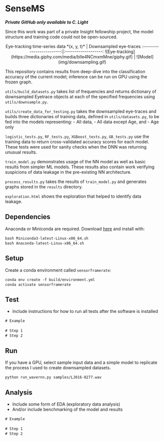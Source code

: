# SenseMS
*****Private GitHub only available to C. Light*****

Since this work was part of a private Insight fellowship project, the model structure and training code could not be open-sourced.


<center>
Eye-tracking time-series data *(x, y, t)*    |  Downsampled eye-traces
:------------------------:|:-------------------:
![Eye-tracking](https://media.giphy.com/media/blle4NCmxmMne/giphy.gif)  |  ![Model](img/downsampling.gif) </center>

This repository contains results from deep-dive into the classification accuracy of the current model; inference can be run on GPU using the frozen graph.

`utils/build_datasets.py` takes list of frequencies and returns dictionary of downsampled Eyetrace objects at each of the specified frequencies using `utils/downsample.py`.

`utils/create_data_for_testing.py` takes the downsampled eye-traces and builds three
dictionaries of training data, defined in `utils/datasets.py`, to be fed into
the models representing:
	- All data,
	- All data except Age, and
	- Age only

`logistic_tests.py`, `RF_tests.py`, `XGBoost_tests.py`, `GB_tests.py` use the training data to return cross-validated accuracy scores for each model. These tests were used for sanity checks when the DNN was returning unusual results.

`train_model.py` demonstrates usage of the NN model as well as basic results from simpler ML models. These results also contain work verifying suspicions of data leakage in the pre-existing NN architecture.

`process_results.py` takes the results of `train_model.py` and generates graphs stored in the `results` directory.

`exploration.html` shows the exploration that helped to identify data leakage.



## Dependencies
Anaconda or Miniconda are required. Download [here](https://conda.io/en/latest/miniconda.html) and install with:
```
bash Miniconda3-latest-Linux-x86_64.sh
bash Anaconda-latest-Linux-x86_64.sh
```


## Setup
Create a conda environment called `sensorframerate`:
```
conda env create -f build/environment.yml
conda activate sensorframerate
```


## Test
- Include instructions for how to run all tests after the software is installed
```
# Example

# Step 1
# Step 2
```


## Run
If you have a GPU, select sample input data and a simple model to replicate the process I used to create downsampled datasets.
```
python run_wavernn.py samples/LJ016-0277.wav
```


## Analysis
- Include some form of EDA (exploratory data analysis)
- And/or include benchmarking of the model and results
```
# Example

# Step 1
# Step 2
```
